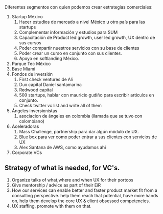 Diferentes segmentos con quien podemos crear estrategias comerciales:
1. Startup México
	1. Hacer estudios de mercado a nivel México u otro país para las startups
	2. Complementar información y estudios para SUM
	3. Capacitación de Product led growth, user led growth, UX dentro de sus cursos
	4. Poder compartir nuestros servicios con su base de clientes
	5. Poder crear un curso en conjunto con sus clientes. 
	6. Apoyo en softlanding México. 
2. Parque Tec México
3. Base Miami
4. Fondos de inversión
	1. First check ventures de Ali
	2. Dux capital Daniel santamarina
	3. Redwood capital
	4. 500 startups, hablar con mauricio gudiño para escribir artículos en conjunto. 
	5. Check twitter vc list and write all of them
5. Ángeles inversionistas
	1. asociacion de ángeles en colombia (llamada que se tuvo con colombiano)
6. Aceleradoras
	1. Mass Challenge, partnership para dar algún módulo de UX. 
	2. Blue box para ver como poder entrar a sus clientes con servicios de UX
	3. Alex Santana de AWS, como ayudamos ahi
7. Corporate VCs


## Strategy of what is needed, for VC's. 
1. Organize talks of what,where and when UX for their portcos
2. Give mentorship / advice as part of their EiR
3. How our services can enable better and faster product market fit from a consulting perspective. help them reach that potential, have more hands on, help them develop the core UX & client obsessed competencies. 
4. UX staffing, promote with them on that. 